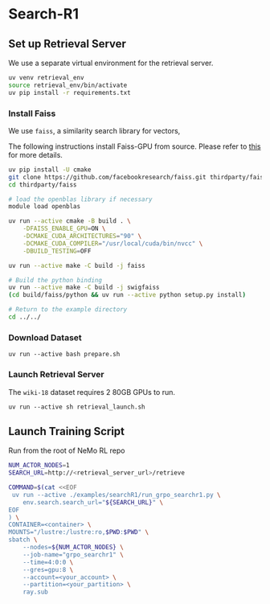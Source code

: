 # Search-R1


## Set up Retrieval Server

We use a separate virtual environment for the retrieval server.

```bash
uv venv retrieval_env
source retrieval_env/bin/activate
uv pip install -r requirements.txt
```

### Install Faiss

We use `faiss`, a similarity search library for vectors, 

The following instructions install Faiss-GPU from source. Please refer to [this](https://github.com/facebookresearch/faiss/blob/main/INSTALL.md) for more details.

```bash
uv pip install -U cmake
git clone https://github.com/facebookresearch/faiss.git thirdparty/faiss
cd thirdparty/faiss

# load the openblas library if necessary
module load openblas

uv run --active cmake -B build . \
    -DFAISS_ENABLE_GPU=ON \
    -DCMAKE_CUDA_ARCHITECTURES="90" \
    -DCMAKE_CUDA_COMPILER="/usr/local/cuda/bin/nvcc" \
    -DBUILD_TESTING=OFF 

uv run --active make -C build -j faiss

# Build the python binding
uv run --active make -C build -j swigfaiss
(cd build/faiss/python && uv run --active python setup.py install)

# Return to the example directory
cd ../../
```

### Download Dataset

```
uv run --active bash prepare.sh
```

### Launch Retrieval Server

The `wiki-18` dataset requires 2 80GB GPUs to run.

```
uv run --active sh retrieval_launch.sh 
```

## Launch Training Script
Run from the root of NeMo RL repo

```bash
NUM_ACTOR_NODES=1
SEARCH_URL=http://<retrieval_server_url>/retrieve

COMMAND=$(cat <<EOF
 uv run --active ./examples/searchR1/run_grpo_searchr1.py \
    env.search.search_url="${SEARCH_URL}" \
EOF
) \
CONTAINER=<container> \
MOUNTS="/lustre:/lustre:ro,$PWD:$PWD" \
sbatch \
    --nodes=${NUM_ACTOR_NODES} \
    --job-name="grpo_searchr1" \
    --time=4:0:0 \
    --gres=gpu:8 \
    --account=<your_account> \
    --partition=<your_partition> \
    ray.sub
```

